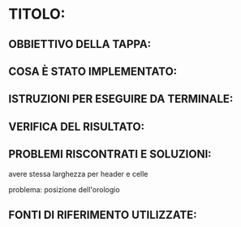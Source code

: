 # TITOLO: 

## OBBIETTIVO DELLA TAPPA: 

## COSA È STATO IMPLEMENTATO: 

## ISTRUZIONI PER ESEGUIRE DA TERMINALE: 

## VERIFICA DEL RISULTATO: 

## PROBLEMI RISCONTRATI E SOLUZIONI: 
avere stessa larghezza per header e celle

problema: posizione dell'orologio 

## FONTI DI RIFERIMENTO UTILIZZATE: 
